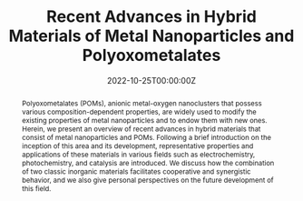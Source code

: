 ---
title: "Recent Advances in Hybrid Materials of Metal Nanoparticles and Polyoxometalates"
authors:
- admin
- Kazuya Yamaguchi
- Kosuke Suzuki
#author_notes:
#- "Equal contribution"
#- "Equal contribution"
date: "2022-10-25T00:00:00Z"
doi: "10.1002/anie.202214506"

# Schedule page publish date (NOT publication's date).
publishDate: "2017-01-01T00:00:00Z"

# Publication type.
# Accepts a single type but formatted as a YAML list (for Hugo requirements).
# Enter a publication type from the CSL standard.
publication_types: ["article-journal"]

# Publication name and optional abbreviated publication name.
publication: "*Angewandte Chemie International Edition, 62* (e202314506)"
publication_short: ""

abstract: Polyoxometalates (POMs), anionic metal-oxygen nanoclusters that possess various composition-dependent properties, are widely used to modify the existing properties of metal nanoparticles and to endow them with new ones. Herein, we present an overview of recent advances in hybrid materials that consist of metal nanoparticles and POMs. Following a brief introduction on the inception of this area and its development, representative properties and applications of these materials in various fields such as electrochemistry, photochemistry, and catalysis are introduced. We discuss how the combination of two classic inorganic materials facilitates cooperative and synergistic behavior, and we also give personal perspectives on the future development of this field.

# Summary. An optional shortened abstract.
summary: Hybrid materials that consist of metal nanoparticles and polyoxometalates have enormous potential in a multitude of applications, including electrochemistry, photochemistry, catalysis, biochemistry, and surface-enhanced Raman scattering (SERS). This Minireview highlights recent advances in this area, covering synthesis and applications as well as highlighting current limitations and future research opportunities.

tags:
- Source Themes
featured: true

# links:
# - name: ""
#   url: ""
url_pdf: ''
url_code: ''
url_dataset: ''
url_poster: ''
url_project: ''
url_slides: ''
url_source: ''
url_video: ''

# Featured image
# To use, add an image named `featured.jpg/png` to your page's folder. 
image:
  caption: 'Image credit: [**Wiley**](https://onlinelibrary.wiley.com/doi/10.1002/anie.202214506)'
  focal_point: ""
  preview_only: false

# Associated Projects (optional).
#   Associate this publication with one or more of your projects.
#   Simply enter your project's folder or file name without extension.
#   E.g. `internal-project` references `content/project/internal-project/index.md`.
#   Otherwise, set `projects: []`.
projects: []

# Slides (optional).
#   Associate this publication with Markdown slides.
#   Simply enter your slide deck's filename without extension.
#   E.g. `slides: "example"` references `content/slides/example/index.md`.
#   Otherwise, set `slides: ""`.
slides: ""
---